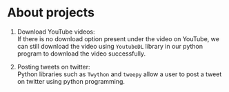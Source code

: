 # About projects

1. Download YouTube videos: \
If there is no download option present under the video on YouTube, we can still download the video using `YoutubeDL` library in our python program to download the video successfully. 

2. Posting tweets on twitter: \
Python libraries such as `Twython` and `tweepy` allow a user to post a tweet on twitter using python programming.

